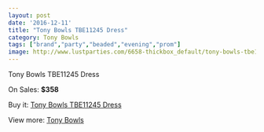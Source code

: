 ```yaml
---
layout: post
date: '2016-12-11'
title: "Tony Bowls TBE11245 Dress"
category: Tony Bowls
tags: ["brand","party","beaded","evening","prom"]
image: http://www.lustparties.com/6658-thickbox_default/tony-bowls-tbe11245-dress.jpg
---
```

Tony Bowls TBE11245 Dress

On Sales: **$358**
<a href="https://www.lustparties.com/en/tony-bowls/2288-tony-bowls-tbe11245-dress.html"><amp-img layout="responsive" width="600" height="600" src="//www.lustparties.com/6658-thickbox_default/tony-bowls-tbe11245-dress.jpg" alt="Tony Bowls TBE11245 Dress 0" /></a>
<a href="https://www.lustparties.com/en/tony-bowls/2288-tony-bowls-tbe11245-dress.html"><amp-img layout="responsive" width="600" height="600" src="//www.lustparties.com/6659-thickbox_default/tony-bowls-tbe11245-dress.jpg" alt="Tony Bowls TBE11245 Dress 1" /></a>
<a href="https://www.lustparties.com/en/tony-bowls/2288-tony-bowls-tbe11245-dress.html"><amp-img layout="responsive" width="600" height="600" src="//www.lustparties.com/6660-thickbox_default/tony-bowls-tbe11245-dress.jpg" alt="Tony Bowls TBE11245 Dress 2" /></a>
<a href="https://www.lustparties.com/en/tony-bowls/2288-tony-bowls-tbe11245-dress.html"><amp-img layout="responsive" width="600" height="600" src="//www.lustparties.com/6661-thickbox_default/tony-bowls-tbe11245-dress.jpg" alt="Tony Bowls TBE11245 Dress 3" /></a>

Buy it: [Tony Bowls TBE11245 Dress](https://www.lustparties.com/en/tony-bowls/2288-tony-bowls-tbe11245-dress.html "Tony Bowls TBE11245 Dress")

View more: [Tony Bowls](https://www.lustparties.com/en/5-tony-bowls "Tony Bowls")